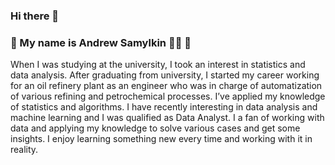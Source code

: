 ### Hi there 👋

### :herb: My name is Andrew Samylkin :raising_hand_man: :herb:

When I was studying at the university, I took an interest in statistics and data analysis. After graduating from university, I started my career working for an oil refinery plant as an engineer who was in charge of automatization of various refining and petrochemical processes. I’ve applied my knowledge of statistics and algorithms. I have recently interesting in data analysis and machine learning and I was qualified as Data Analyst. I a fan of working with data and applying my knowledge to solve various cases and get some insights. I enjoy learning something new every time and working with it in reality.



<!--
Here are some ideas to get you started:


- 🔭 I’m currently working on ...
- 🌱 I’m currently learning ...
- 👯 I’m looking to collaborate on ...
- 🤔 I’m looking for help with ...
- 💬 Ask me about ...
- 📫 How to reach me: ...
- 😄 Pronouns: ...
- ⚡ Fun fact: ...
-->

